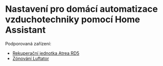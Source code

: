 # Nastavení pro domácí automatizace vzduchotechniky pomocí Home Assistant

Podporovaná zařízení:
- [Rekuperační jednotka Atrea RD5](atrea-rd5)
- [Zónování Luftator](luftator)
